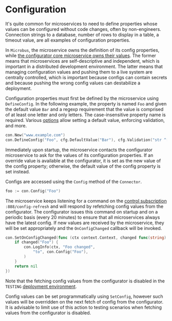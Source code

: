# Configuration

It's quite common for microservices to need to define properties whose values can be configured without code changes, often by non-engineers. Connection strings to a database, number of rows to display in a table, a timeout value, are all examples of configuration properties.

In `Microbus`, the microservice owns the definition of its config properties, while [the configurator core microservice owns their values](../structure/coreservices-configurator.md). The former means that microservices are self-descriptive and independent, which is important in a distributed development environment. The latter means that managing configuration values and pushing them to a live system are centrally controlled, which is important because configs can contain secrets and because pushing the wrong config values can destabilize a deployment.

Configuration properties must first be defined by the microservice using `DefineConfig`. In the following example, the property is named `Foo` and given the default value `Bar` and a regexp requirement that the value is comprised of at least one letter and only letters. The case-insensitive property name is required. Various [options](../structure/cfg.md) allow setting a default value, enforcing validation, and more.

```go
con.New("www.example.com")
con.DefineConfig("Foo", cfg.DefaultValue("Bar"), cfg.Validation("str ^[A-Za-z]+$"))
```

Immediately upon startup, the microservice contacts the configurator microservice to ask for the values of its configuration properties. If an override value is available at the configurator, it is set as the new value of the config property; otherwise, the default value of the config property is set instead.

Configs are accessed using the `Config` method of the `Connector`. 

```go
foo := con.Config("Foo")
```

The microservice keeps listening for a command on the [control subscription](./control-subs.md) `:888/config-refresh` and will respond by refetching config values from the configurator. The configurator issues this command on startup and on a periodic basis (every 20 minutes) to ensure that all microservices always have the latest config. If new values are received by the microservice, they will be set appropriately and the `OnConfigChanged` callback will be invoked.

```go
con.SetOnConfigChanged(func (ctx context.Context, changed func(string) bool) error {
	if changed("Foo") {
		con.LogInfo(ctx, "Foo changed", 
			"to", con.Config("Foo"),
		)
	}
	return nil
})
```

Note that the fetching config values from the configurator is disabled in the `TESTING` [deployment environment](../tech/deployments.md).

Config values can be set programmatically using `SetConfig`, however such values will be overridden on the next fetch of config from the configurator. It is advisable to limit use of this action to testing scenarios when fetching values from the configurator is disabled.
